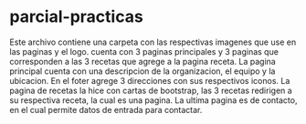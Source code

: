 # parcial-practicas
Este archivo contiene una carpeta con las respectivas imagenes que use en las paginas y el logo.
cuenta con 3 paginas principales y 3 paginas que corresponden a las 3 recetas que agrege a la pagina receta.
La pagina principal cuenta con una descripcion de la organizacion, el equipo y la ubicacion.
En el foter agrege 3 direcciones con sus respectivos iconos.
La pagina de recetas la hice con cartas de bootstrap, las 3 recetas redirigen a su respectiva receta, la cual es una pagina.
La ultima pagina es de contacto, en el cual permite datos de entrada para contactar.
